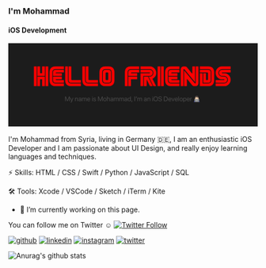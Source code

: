 ### I'm Mohammad 
#### iOS Development
![iOS Development](https://github.com/mkhasson97/mkhasson97/blob/main/Twitter%20Header.png)

I'm Mohammad from Syria, living in Germany 🇩🇪, I am an enthusiastic iOS Developer and I am passionate about UI Design, and really enjoy learning languages and techniques.

⚡️ Skills: HTML / CSS / Swift / Python / JavaScript / SQL

🛠 Tools: Xcode / VSCode / Sketch / iTerm / Kite

- 🔭 I’m currently working on this page. 

You can follow me on Twitter ☺️ <a href="https://twitter.com/mkhasson97"><img alt="Twitter Follow" src="https://img.shields.io/twitter/follow/mkhasson97?style=social"> </a>



[<img src='https://cdn.jsdelivr.net/npm/simple-icons@3.0.1/icons/github.svg' alt='github' height='40'>](https://github.com/mkhasson97) [<img src='https://cdn.jsdelivr.net/npm/simple-icons@3.0.1/icons/linkedin.svg' alt='linkedin' height='40'>](https://www.linkedin.com/in/Mohammad-alhasson/)  [<img src='https://cdn.jsdelivr.net/npm/simple-icons@3.0.1/icons/instagram.svg' alt='instagram' height='40'>](https://www.instagram.com/mohammad_alhasson/)  [<img src='https://cdn.jsdelivr.net/npm/simple-icons@3.0.1/icons/twitter.svg' alt='twitter' height='40'>](https://twitter.com/mkhasson97)  



![Anurag's github stats](https://github-readme-stats.vercel.app/api?username=mkhasson97)



